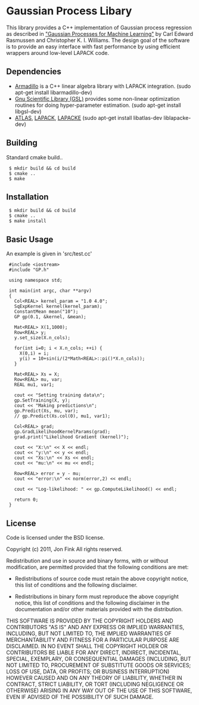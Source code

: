 Gaussian Process Libary
=======================

This library provides a C++ implementation of Gaussian process regression as described in ["Gaussian Processes for Machine Learning"](http://www.gaussianprocess.org/gpml/) by Carl Edward Rasmussen and Christopher K. I. Williams.  The design goal of the software is to provide an easy interface with fast performance by using efficient wrappers around low-level LAPACK code.

Dependencies
------------

* [Armadillo](http://arma.sourceforge.net/) is a C++ linear algebra library with LAPACK integration. (sudo apt-get install libarmadillo-dev)
* [Gnu Scientific Library (GSL)](http://www.gnu.org/software/gsl/) provides some non-linear optimization routines for doing hyper-parameter estimation. (sudo apt-get install libgsl-dev)
* [ATLAS](http://math-atlas.sourceforge.net/), [LAPACK](http://www.netlib.org/lapack/), [LAPACKE](http://www.netlib.org/lapack/lapacke.html) (sudo apt-get install libatlas-dev liblapacke-dev)

Building
--------
Standard cmake build..

     $ mkdir build && cd build
     $ cmake ..
     $ make

Installation
--------

     $ mkdir build && cd build
     $ cmake ..
     $ make install

Basic Usage
-----------
An example is given in 'src/test.cc'

     #include <iostream>
     #include "GP.h"

     using namespace std;

     int main(int argc, char **argv)
     {
       Col<REAL> kernel_param = "1.0 4.0";
       SqExpKernel kernel(kernel_param);
       ConstantMean mean("10");
       GP gp(0.1, &kernel, &mean);

       Mat<REAL> X(1,1000);
       Row<REAL> y;
       y.set_size(X.n_cols);

       for(int i=0; i < X.n_cols; ++i) {
         X(0,i) = i;
         y(i) = 10+sin(i/(2*Math<REAL>::pi()*X.n_cols));
       }

       Mat<REAL> Xs = X;
       Row<REAL> mu, var;
       REAL mu1, var1;

       cout << "Setting training data\n";
       gp.SetTraining(X, y);
       cout << "Making predictions\n";
       gp.Predict(Xs, mu, var);
       // gp.Predict(Xs.col(0), mu1, var1);

       Col<REAL> grad;
       gp.GradLikelihoodKernelParams(grad);
       grad.print("Likelihood Gradient (kernel)");

       cout << "X:\n" << X << endl;
       cout << "y:\n" << y << endl;
       cout << "Xs:\n" << Xs << endl;
       cout << "mu:\n" << mu << endl;

       Row<REAL> error = y - mu;
       cout << "error:\n" << norm(error,2) << endl;

       cout << "Log-likelihood: " << gp.ComputeLikelihood() << endl;

       return 0;
     }

License
-------
Code is licensed under the BSD license.

Copyright (c) 2011, Jon Fink
All rights reserved.

Redistribution and use in source and binary forms, with or without modification, are permitted provided that the following conditions are met:

* Redistributions of source code must retain the above copyright notice, this list of conditions and the following disclaimer.

* Redistributions in binary form must reproduce the above copyright notice, this list of conditions and the following disclaimer in the documentation and/or other materials provided with the distribution.

THIS SOFTWARE IS PROVIDED BY THE COPYRIGHT HOLDERS AND CONTRIBUTORS "AS IS" AND ANY EXPRESS OR IMPLIED WARRANTIES, INCLUDING, BUT NOT LIMITED TO, THE IMPLIED WARRANTIES OF MERCHANTABILITY AND FITNESS FOR A PARTICULAR PURPOSE ARE DISCLAIMED. IN NO EVENT SHALL THE COPYRIGHT HOLDER OR CONTRIBUTORS BE LIABLE FOR ANY DIRECT, INDIRECT, INCIDENTAL, SPECIAL, EXEMPLARY, OR CONSEQUENTIAL DAMAGES (INCLUDING, BUT NOT LIMITED TO, PROCUREMENT OF SUBSTITUTE GOODS OR SERVICES; LOSS OF USE, DATA, OR PROFITS; OR BUSINESS INTERRUPTION) HOWEVER CAUSED AND ON ANY THEORY OF LIABILITY, WHETHER IN CONTRACT, STRICT LIABILITY, OR TORT (INCLUDING NEGLIGENCE OR OTHERWISE) ARISING IN ANY WAY OUT OF THE USE OF THIS SOFTWARE, EVEN IF ADVISED OF THE POSSIBILITY OF SUCH DAMAGE.
